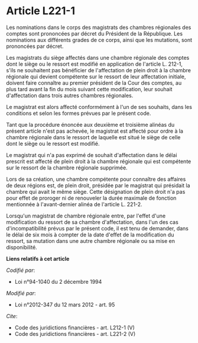 # Article L221-1

Les nominations dans le corps des magistrats des chambres régionales des comptes sont prononcées par décret du Président de
la République. Les nominations aux différents grades de ce corps, ainsi que les mutations, sont prononcées par décret. 

Les magistrats du siège affectés dans une chambre régionale des comptes dont le siège ou le ressort est modifié en
application de l'article L. 212-1, s'ils ne souhaitent pas bénéficier de l'affectation de plein droit à la chambre régionale
qui devient compétente sur le ressort de leur affectation initiale, doivent faire connaître au premier président de la Cour
des comptes, au plus tard avant la fin du mois suivant cette modification, leur souhait d'affectation dans trois autres
chambres régionales. 

Le magistrat est alors affecté conformément à l'un de ses souhaits, dans les conditions et selon les formes prévues par le
présent code. 

Tant que la procédure énoncée aux deuxième et troisième alinéas du présent article n'est pas achevée, le magistrat est
affecté pour ordre à la chambre régionale dans le ressort de laquelle est situé le siège de celle dont le siège ou le ressort
est modifié. 

Le magistrat qui n'a pas exprimé de souhait d'affectation dans le délai prescrit est affecté de plein droit à la chambre
régionale qui est compétente sur le ressort de la chambre régionale supprimée. 

Lors de sa création, une chambre compétente pour connaître des affaires de deux régions est, de plein droit, présidée par le
magistrat qui présidait la chambre qui avait le même siège. Cette désignation de plein droit n'a pas pour effet de proroger
ni de renouveler la durée maximale de fonction mentionnée à l'avant-dernier alinéa de l'article L. 221-2. 

Lorsqu'un magistrat de chambre régionale entre, par l'effet d'une modification du ressort de sa chambre d'affectation, dans
l'un des cas d'incompatibilité prévus par le présent code, il est tenu de demander, dans le délai de six mois à compter de la
date d'effet de la modification du ressort, sa mutation dans une autre chambre régionale ou sa mise en disponibilité.

**Liens relatifs à cet article**

_Codifié par_:

  - Loi n°94-1040 du 2 décembre 1994

_Modifié par_:

  - Loi n°2012-347 du 12 mars 2012 - art. 95

_Cite_:

  - Code des juridictions financières - art. L212-1 (V)
  - Code des juridictions financières - art. L221-2 (V)
